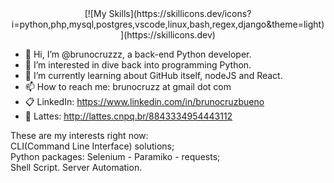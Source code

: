 <center>[![My Skills](https://skillicons.dev/icons?i=python,php,mysql,postgres,vscode,linux,bash,regex,django&theme=light)](https://skillicons.dev)</center>

- 👋 Hi, I’m @brunocruzzz, a back-end Python developer.
- 👀 I’m interested in dive back into programming Python.
- 🌱 I’m currently learning about GitHub itself, nodeJS and React. 
- 📫 How to reach me: brunocruzz at gmail dot com
- :clipboard: LinkedIn: https://www.linkedin.com/in/brunocruzbueno
- :page_with_curl: Lattes: http://lattes.cnpq.br/8843334954443112

These are my interests right now:<br />
CLI(Command Line Interface) solutions;<br />
Python packages: Selenium - Paramiko - requests;<br />
Shell Script. Server Automation.

<!---
brunocruzzz/brunocruzzz is a ✨ special ✨ repository because its `README.md` (this file) appears on your GitHub profile.
You can click the Preview link to take a look at your changes.
--->
